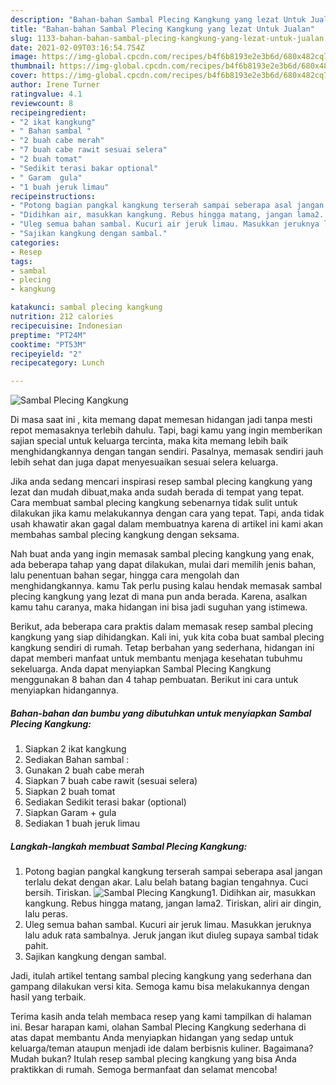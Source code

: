 ```yaml
---
description: "Bahan-bahan Sambal Plecing Kangkung yang lezat Untuk Jualan"
title: "Bahan-bahan Sambal Plecing Kangkung yang lezat Untuk Jualan"
slug: 1133-bahan-bahan-sambal-plecing-kangkung-yang-lezat-untuk-jualan
date: 2021-02-09T03:16:54.754Z
image: https://img-global.cpcdn.com/recipes/b4f6b8193e2e3b6d/680x482cq70/sambal-plecing-kangkung-foto-resep-utama.jpg
thumbnail: https://img-global.cpcdn.com/recipes/b4f6b8193e2e3b6d/680x482cq70/sambal-plecing-kangkung-foto-resep-utama.jpg
cover: https://img-global.cpcdn.com/recipes/b4f6b8193e2e3b6d/680x482cq70/sambal-plecing-kangkung-foto-resep-utama.jpg
author: Irene Turner
ratingvalue: 4.1
reviewcount: 8
recipeingredient:
- "2 ikat kangkung"
- " Bahan sambal "
- "2 buah cabe merah"
- "7 buah cabe rawit sesuai selera"
- "2 buah tomat"
- "Sedikit terasi bakar optional"
- " Garam  gula"
- "1 buah jeruk limau"
recipeinstructions:
- "Potong bagian pangkal kangkung terserah sampai seberapa asal jangan terlalu dekat dengan akar. Lalu belah batang bagian tengahnya. Cuci bersih. Tiriskan."
- "Didihkan air, masukkan kangkung. Rebus hingga matang, jangan lama2. Tiriskan, aliri air dingin, lalu peras."
- "Uleg semua bahan sambal. Kucuri air jeruk limau. Masukkan jeruknya lalu aduk rata sambalnya. Jeruk jangan ikut diuleg supaya sambal tidak pahit."
- "Sajikan kangkung dengan sambal."
categories:
- Resep
tags:
- sambal
- plecing
- kangkung

katakunci: sambal plecing kangkung 
nutrition: 212 calories
recipecuisine: Indonesian
preptime: "PT24M"
cooktime: "PT53M"
recipeyield: "2"
recipecategory: Lunch

---
```



![Sambal Plecing Kangkung](https://img-global.cpcdn.com/recipes/b4f6b8193e2e3b6d/680x482cq70/sambal-plecing-kangkung-foto-resep-utama.jpg)

Di masa  saat ini , kita memang dapat memesan hidangan jadi tanpa mesti repot memasaknya terlebih dahulu. Tapi, bagi kamu yang ingin memberikan sajian special untuk keluarga tercinta, maka kita memang lebih baik menghidangkannya dengan tangan sendiri. Pasalnya, memasak sendiri jauh lebih sehat dan juga dapat menyesuaikan sesuai selera keluarga.

Jika anda sedang mencari inspirasi resep sambal plecing kangkung yang lezat dan mudah dibuat,maka anda sudah berada di tempat yang tepat. Cara membuat sambal plecing kangkung  sebenarnya tidak sulit untuk dilakukan jika kamu melakukannya dengan cara yang tepat. Tapi, anda tidak usah khawatir akan gagal dalam membuatnya 
karena di artikel ini kami akan membahas sambal plecing kangkung dengan seksama.  



Nah buat anda yang ingin memasak sambal plecing kangkung yang enak, ada beberapa tahap yang dapat dilakukan, mulai dari memilih jenis bahan, lalu penentuan bahan segar, hingga cara mengolah dan menghidangkannya. kamu Tak perlu pusing kalau hendak memasak sambal plecing kangkung yang lezat di mana pun anda berada. Karena, asalkan kamu  tahu caranya, maka hidangan ini bisa jadi suguhan yang istimewa.

Berikut, ada beberapa cara praktis  dalam memasak resep sambal plecing kangkung yang siap dihidangkan. Kali ini, yuk kita coba buat sambal plecing kangkung sendiri di rumah. Tetap berbahan yang sederhana, hidangan ini dapat memberi manfaat untuk membantu menjaga kesehatan tubuhmu sekeluarga. Anda dapat menyiapkan Sambal Plecing Kangkung menggunakan 8 bahan dan 4 tahap pembuatan. Berikut ini cara untuk menyiapkan hidangannya.

<!--inarticleads1-->

##### Bahan-bahan dan bumbu yang dibutuhkan untuk menyiapkan Sambal Plecing Kangkung:

1. Siapkan 2 ikat kangkung
1. Sediakan  Bahan sambal :
1. Gunakan 2 buah cabe merah
1. Siapkan 7 buah cabe rawit (sesuai selera)
1. Siapkan 2 buah tomat
1. Sediakan Sedikit terasi bakar (optional)
1. Siapkan  Garam + gula
1. Sediakan 1 buah jeruk limau




<!--inarticleads2-->

##### Langkah-langkah membuat Sambal Plecing Kangkung:

1. Potong bagian pangkal kangkung terserah sampai seberapa asal jangan terlalu dekat dengan akar. Lalu belah batang bagian tengahnya. Cuci bersih. Tiriskan.
<img src="https://img-global.cpcdn.com/steps/0e4e56c6b12cb273/160x128cq70/sambal-plecing-kangkung-langkah-memasak-1-foto.jpg" alt="Sambal Plecing Kangkung">1. Didihkan air, masukkan kangkung. Rebus hingga matang, jangan lama2. Tiriskan, aliri air dingin, lalu peras.
1. Uleg semua bahan sambal. Kucuri air jeruk limau. Masukkan jeruknya lalu aduk rata sambalnya. Jeruk jangan ikut diuleg supaya sambal tidak pahit.
1. Sajikan kangkung dengan sambal.




Jadi, itulah artikel tentang  sambal plecing kangkung  yang sederhana dan gampang dilakukan versi kita. Semoga kamu bisa melakukannya dengan hasil yang terbaik. 

Terima kasih anda telah membaca resep yang kami tampilkan di halaman ini. Besar harapan kami, olahan  Sambal Plecing Kangkung sederhana di atas dapat membantu Anda menyiapkan hidangan yang sedap untuk keluarga/teman ataupun menjadi ide dalam berbisnis kuliner. Bagaimana? Mudah bukan? Itulah resep sambal plecing kangkung yang bisa Anda praktikkan di rumah. Semoga bermanfaat dan selamat mencoba!

